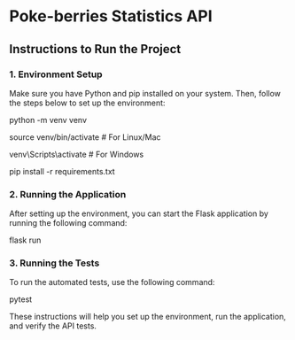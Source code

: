 # Poke-berries Statistics API

## Instructions to Run the Project

### 1. Environment Setup

Make sure you have Python and pip installed on your system. Then, follow the steps below to set up the environment:

python -m venv venv

source venv/bin/activate  # For Linux/Mac

venv\Scripts\activate  # For Windows

pip install -r requirements.txt

### 2. Running the Application
After setting up the environment, you can start the Flask application by running the following command:

flask run

### 3. Running the Tests
To run the automated tests, use the following command:

pytest


These instructions will help you set up the environment, run the application, and verify the API tests.
